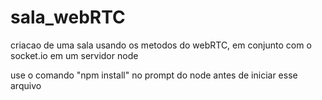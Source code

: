 # sala_webRTC
criacao de uma sala usando os metodos do webRTC, em conjunto com o socket.io em um servidor node

use o comando "npm install" no prompt do node antes de iniciar esse arquivo
